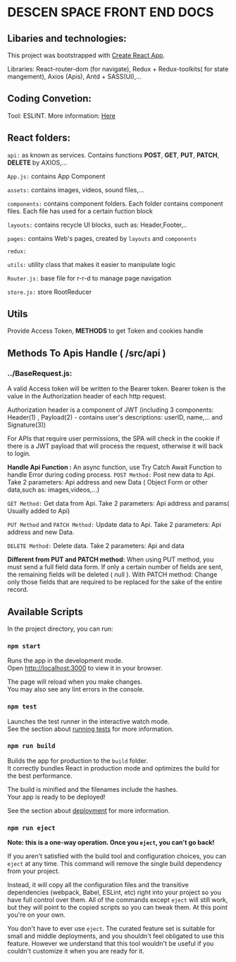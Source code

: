 # DESCEN SPACE FRONT END DOCS

## Libaries and technologies: 

This project was bootstrapped with [Create React App](https://github.com/facebook/create-react-app).

Libraries: React-router-dom (for navigate), Redux + Redux-toolkits( for state mangement), Axios (Apis), Antd + SASS(UI),... 

## Coding Convetion:
Tool: ESLINT. More information: [Here](https://viblo.asia/p/hay-su-dung-eslint-cho-du-an-cua-ban-bJzKm07O59N)

## React folders:
`api:` as known as services. Contains functions **POST**, **GET**, **PUT**, **PATCH**, **DELETE** by AXIOS,...

`App.js:` contains App Component

`assets:` contains images, videos, sound files,...

`components:` contains component folders. Each folder contains component files. Each file has used for a certain fuction block

`layouts:` contains recycle UI blocks, such as: Header,Footer,..

`pages:` contains Web's pages, created by `layouts` and `components`

`redux:`

`utils:` utility class that makes it easier to manipulate logic

`Router.js:` base file for r-r-d to manage page navigation

`store.js:` store RootReducer

## Utils
Provide Access Token, **METHODS** to get Token and cookies handle

## Methods To Apis Handle ( /src/api )
### ../BaseRequest.js:
A valid Access token will be written to the Bearer token. Bearer token is the value in the Authorization header of each http request.

Authorization header is a component of JWT (including 3 components: Header(1) , Payload(2) - contains user's descriptions: userID, name,… and Signature(3))

For APIs that require user permissions, the SPA will check in the cookie if there is a JWT payload that will process the request, otherwise it will back to login.

**Handle Api Function :** An async function, use Try Catch Await Function to handle Error during coding process. 
`POST Method:` Post new data to Api. Take 2 parameters: Api address and new Data ( Object Form or other data,such as: images,videos,...) 

`GET Method:` Get data from Api. Take 2 parameters: Api address and params( Usually added to Api)

`PUT Method` and `PATCH Method:` Update data to Api. Take 2 parameters: Api address and new Data.

`DELETE Method:` Delete data. Take 2 parameters: Api and data

**Different from PUT and PATCH method:** 
When using PUT method, you must send a full field data form. If only a certain number of fields are sent, the remaining fields will be deleted ( null ). With PATCH method: Change only those fields that are required to be replaced for the sake of the entire record.

## Available Scripts

In the project directory, you can run:

### `npm start`

Runs the app in the development mode.\
Open [http://localhost:3000](http://localhost:3000) to view it in your browser.

The page will reload when you make changes.\
You may also see any lint errors in the console.

### `npm test`

Launches the test runner in the interactive watch mode.\
See the section about [running tests](https://facebook.github.io/create-react-app/docs/running-tests) for more information.

### `npm run build`

Builds the app for production to the `build` folder.\
It correctly bundles React in production mode and optimizes the build for the best performance.

The build is minified and the filenames include the hashes.\
Your app is ready to be deployed!

See the section about [deployment](https://facebook.github.io/create-react-app/docs/deployment) for more information.

### `npm run eject`

**Note: this is a one-way operation. Once you `eject`, you can't go back!**

If you aren't satisfied with the build tool and configuration choices, you can `eject` at any time. This command will remove the single build dependency from your project.

Instead, it will copy all the configuration files and the transitive dependencies (webpack, Babel, ESLint, etc) right into your project so you have full control over them. All of the commands except `eject` will still work, but they will point to the copied scripts so you can tweak them. At this point you're on your own.

You don't have to ever use `eject`. The curated feature set is suitable for small and middle deployments, and you shouldn't feel obligated to use this feature. However we understand that this tool wouldn't be useful if you couldn't customize it when you are ready for it.


